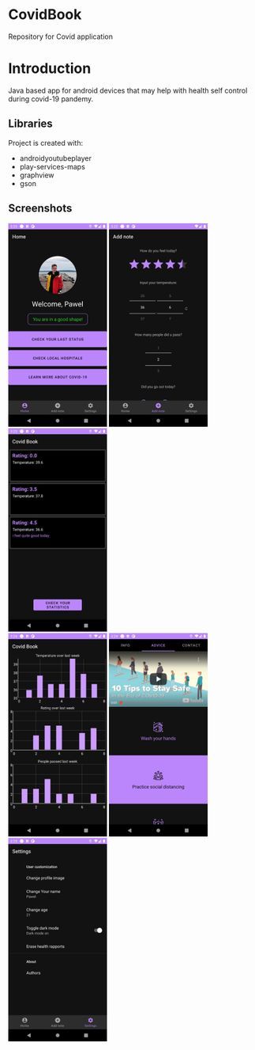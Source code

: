 # CovidBook
Repository for Covid application

# Introduction
Java based app for android devices that may help with health self control during covid-19 pandemy.

## Libraries
Project is created with:
* androidyoutubeplayer
* play-services-maps
* graphview
* gson

## Screenshots
<img src="./Screenshots/1.png"  width="200px"/>       <img src="./Screenshots/2.png"  width="200px"/>       <img src="./Screenshots/3.png"  width="200px"/><br/>
<img src="./Screenshots/4.png"  width="200px"/>       <img src="./Screenshots/5.png"  width="200px"/>       <img src="./Screenshots/6.png"  width="200px"/>
